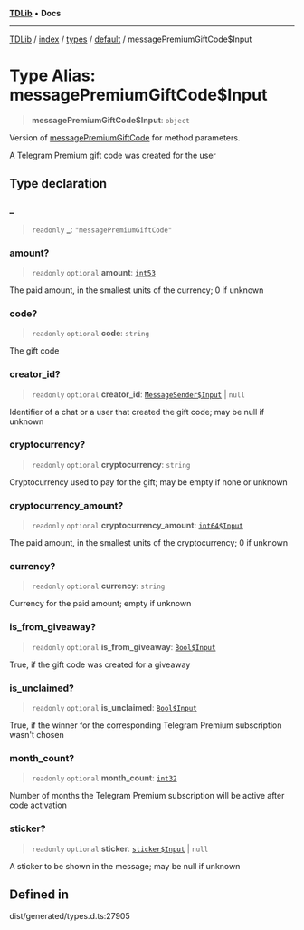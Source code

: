 [**TDLib**](../../../../../../README.md) • **Docs**

***

[TDLib](../../../../../../modules.md) / [index](../../../../../README.md) / [types](../../../README.md) / [default](../README.md) / messagePremiumGiftCode$Input

# Type Alias: messagePremiumGiftCode$Input

> **messagePremiumGiftCode$Input**: `object`

Version of [messagePremiumGiftCode](messagePremiumGiftCode.md) for method parameters.

A Telegram Premium gift code was created for the user

## Type declaration

### \_

> `readonly` **\_**: `"messagePremiumGiftCode"`

### amount?

> `readonly` `optional` **amount**: [`int53`](int53-1.md)

The paid amount, in the smallest units of the currency; 0 if unknown

### code?

> `readonly` `optional` **code**: `string`

The gift code

### creator\_id?

> `readonly` `optional` **creator\_id**: [`MessageSender$Input`](MessageSender$Input.md) \| `null`

Identifier of a chat or a user that created the gift code; may be null if unknown

### cryptocurrency?

> `readonly` `optional` **cryptocurrency**: `string`

Cryptocurrency used to pay for the gift; may be empty if none or unknown

### cryptocurrency\_amount?

> `readonly` `optional` **cryptocurrency\_amount**: [`int64$Input`](int64$Input-1.md)

The paid amount, in the smallest units of the cryptocurrency; 0 if unknown

### currency?

> `readonly` `optional` **currency**: `string`

Currency for the paid amount; empty if unknown

### is\_from\_giveaway?

> `readonly` `optional` **is\_from\_giveaway**: [`Bool$Input`](Bool$Input.md)

True, if the gift code was created for a giveaway

### is\_unclaimed?

> `readonly` `optional` **is\_unclaimed**: [`Bool$Input`](Bool$Input.md)

True, if the winner for the corresponding Telegram Premium subscription wasn't chosen

### month\_count?

> `readonly` `optional` **month\_count**: [`int32`](int32-1.md)

Number of months the Telegram Premium subscription will be active after code activation

### sticker?

> `readonly` `optional` **sticker**: [`sticker$Input`](sticker$Input-1.md) \| `null`

A sticker to be shown in the message; may be null if unknown

## Defined in

dist/generated/types.d.ts:27905
